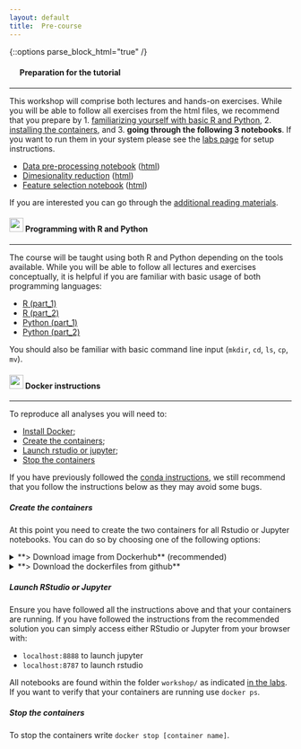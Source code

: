 ```yaml
---
layout: default
title:  Pre-course
---
```


{::options parse_block_html="true" /}

#### <img border="0" src="https://www.svgrepo.com/show/26916/book.svg" width="15" height="15"> Preparation for the tutorial
***

This workshop will comprise both lectures and hands-on exercises. While you will be able to follow all exercises from the html files, we recommend that you prepare by 1. [familiarizing yourself with basic R and Python](#-programming-with-r-and-python), 2. [installing the containers](#-docker-instructions), and 3. **going through the following 3 notebooks**. If you want to run them in your system please see the [labs page](./labs.html) for setup instructions.
- [Data pre-processing notebook](./session_preparation/data_preparation/preprocessing.ipynb) ([html](./session_preparation/data_preparation/preprocessing.html))
- [Dimesionality reduction](./session_preparation/dimreduction/OmicsIntegration_DimensionReduction.Rmd) ([html](./session_preparation/dimreduction/OmicsIntegration_DimensionReduction.html))
- [Feature selection notebook](./session_preparation/feature_selection/OmicsIntegration_FeatureSelection.Rmd) ([html](./session_preparation/feature_selection/OmicsIntegration_FeatureSelection.html))

If you are interested you can go through the [additional reading materials][5].

#### <img border="0" src="https://www.svgrepo.com/show/7421/computer.svg" width="25" height="25"> Programming with R and Python
***

The course will be taught using both R and Python depending on the tools available. While you will be able to follow all lectures and exercises conceptually, it is helpful if you are familiar with basic usage of both programming languages:
- [R (part_1)](https://swcarpentry.github.io/r-novice-inflammation/)
- [R (part_2)](http://swcarpentry.github.io/r-novice-gapminder/)
- [Python (part_1)](https://swcarpentry.github.io/python-novice-inflammation/)
- [Python (part_2)](http://swcarpentry.github.io/python-novice-gapminder/)

You should also be familiar with basic command line input (`mkdir`, `cd`, `ls`, `cp`, `mv`).

#### <img border="0" src="https://www.svgrepo.com/show/303231/docker-logo.svg" width="25" height="25"> Docker instructions
***

To reproduce all analyses you will need to:
- [Install Docker](https://docs.docker.com/get-docker/);
- [Create the containers](#create-the-containers);
- [Launch rstudio or jupyter](#launch-rstudio-or-jupyter);
- [Stop the containers](#stop-the-containers)

If you have previously followed the [conda instructions](conda_instructions.md), we still recommend that you follow the instructions below as they may avoid some bugs.

##### Create the containers

At this point you need to create the two containers for all Rstudio or Jupyter notebooks. You can do so by choosing one of the following options:

<details>
  <summary markdown="span">**> Download image from Dockerhub** (recommended)</summary>

  Pull and start the images
  ```
  ########### Rstudio image ###########
  # Your user is 'omics' (without the quotes)
  # Replace <yourpassword> with your desired password
  sudo docker run -d --rm -p 8787:8787 -e PASSWORD=<yourpassword> ruibenfeitas/rstudio:16_07_2021

  ########### Rstudio image for meta analyses ###########
  # Your user is 'omics' (without the quotes)
  # Replace <yourpassword> with your desired password
  sudo docker run -d --rm -p 8787:8787 -e PASSWORD=<yourpassword> ash706/omicsint_r

  ########### Jupyter image ###########
  # Your user is 'jovyan' (without the quotes)
  # Replace <yourpassword> with your desired password
  sudo docker run -d --rm -p 8888:8888 -e JUPYTER_TOKEN=<yourpassword> ruibenfeitas/jupyter:16_07_2021
  ```

</details>


<details>
  <summary markdown="span">**> Download the dockerfiles from github**</summary>

On github you will find the dockerfiles necessary from the github repository. Download all files (`Dockerfile_jupyter`, `Dockerfile_rstudio`, `docker-compose.yml` and `environment_jupyter`), [install docker compose](https://docs.docker.com/compose/install/) and [install git](https://git-scm.com/book/en/v2/Getting-Started-Installing-Git). Then:

```
## go to the dir where the dockerfiles are found
cd /path/to/dockerfiles

# clone into a subfolder `workshop`
git clone https://github.com/NBISweden/workshop_omicsint_ISMBECCB.git workshop
```

Build the containers
```
docker-compose build
```

At this point you can start and run the containers

```
########### Rstudio image ###########
# Your user is 'omics' (without the quotes)
# Replace <yourpassword> with your desired password
docker-compose up -d -p 8787:8787 -e PASSWORD=<yourpassword>

########### Jupyter image ###########
# Your user is 'jovyan' (without the quotes)
# Replace <yourpassword> with your desired password
docker-compose up -d -p 8888:8888 -e JUPYTER_TOKEN=<yourpassword>
```

</details>



##### Launch RStudio or Jupyter

Ensure you have followed all the instructions above and that your containers are running. If you have followed the instructions from the recommended solution you can simply access either RStudio or Jupyter from your browser with:
- `localhost:8888` to launch jupyter
- `localhost:8787` to launch rstudio

All notebooks are found within the folder `workshop/` as indicated [in the labs](labs.html). If you want to verify that your containers are running use `docker ps`.

##### Stop the containers
To stop the containers write `docker stop [container name]`.


[2]: https://datacarpentry.org/genomics-r-intro/
[3]: https://datacarpentry.org/python-ecology-lesson/
[4]: https://nbisweden.github.io/workshop-python/ht19/
[5]: reading_materials.md
[6]: https://nbisweden.github.io/workshop-r/
